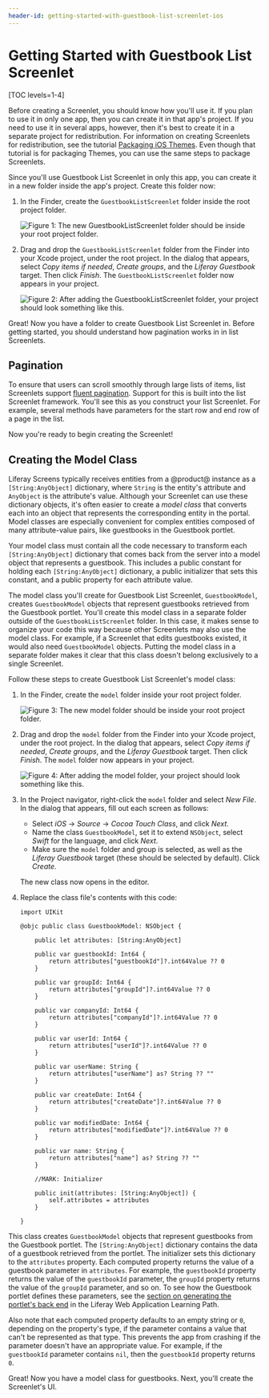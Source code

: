 ```yaml
---
header-id: getting-started-with-guestbook-list-screenlet-ios
---
```


# Getting Started with Guestbook List Screenlet

[TOC levels=1-4]

Before creating a Screenlet, you should know how you'll use it. If you plan to 
use it in only one app, then you can create it in that app's project. If you 
need to use it in several apps, however, then it's best to create it in a 
separate project for redistribution. For information on creating Screenlets for 
redistribution, see the tutorial 
[Packaging iOS Themes](/docs/7-0/tutorials/-/knowledge_base/t/packaging-ios-themes). 
Even though that tutorial is for packaging Themes, you can use the same steps to 
package Screenlets. 

Since you'll use Guestbook List Screenlet in only this app, you can create it in 
a new folder inside the app's project. Create this folder now: 

1.  In the Finder, create the `GuestbookListScreenlet` folder inside the root 
    project folder. 

    ![Figure 1: The new `GuestbookListScreenlet` folder should be inside your root project folder.](../../../images/ios-lp-guestbook-screenlet-finder.png)

2.  Drag and drop the `GuestbookListScreenlet` folder from the Finder into your 
    Xcode project, under the root project. In the dialog that appears, select 
    *Copy items if needed*, *Create groups*, and the *Liferay Guestbook* target. 
    Then click *Finish*. The `GuestbookListScreenlet` folder now appears in your 
    project. 

    ![Figure 2: After adding the `GuestbookListScreenlet` folder, your project should look something like this.](../../../images/ios-lp-gb-screenlet-proj-nav.png)

Great! Now you have a folder to create Guestbook List Screenlet in. Before 
getting started, you should understand how pagination works in in list 
Screenlets. 

## Pagination

To ensure that users can scroll smoothly through large lists of items, list 
Screenlets support 
[fluent pagination](http://www.iosnomad.com/blog/2014/4/21/fluent-pagination). 
Support for this is built into the list Screenlet framework. You'll see this as 
you construct your list Screenlet. For example, several methods have parameters 
for the start row and end row of a page in the list. 

Now you're ready to begin creating the Screenlet! 

## Creating the Model Class

Liferay Screens typically receives entities from a @product@ instance as a 
`[String:AnyObject]` dictionary, where `String` is the entity's attribute and 
`AnyObject` is the attribute's value. Although your Screenlet can use these 
dictionary objects, it's often easier to create a *model class* that converts 
each into an object that represents the corresponding entity in the portal. 
Model classes are especially convenient for complex entities composed of many 
attribute-value pairs, like guestbooks in the Guestbook portlet. 

Your model class must contain all the code necessary to transform each 
`[String:AnyObject]` dictionary that comes back from the server into a model 
object that represents a guestbook. This includes a public constant for holding 
each `[String:AnyObject]` dictionary, a public initializer that sets this 
constant, and a public property for each attribute value. 

The model class you'll create for Guestbook List Screenlet, `GuestbookModel`, 
creates `GuestbookModel` objects that represent guestbooks retrieved from the 
Guestbook portlet. You'll create this model class in a separate folder outside 
of the `GuestbookListScreenlet` folder. In this case, it makes sense to organize 
your code this way because other Screenlets may also use the model class. For 
example, if a Screenlet that edits guestbooks existed, it would also need 
`GuestbookModel` objects. Putting the model class in a separate folder makes it 
clear that this class doesn't belong exclusively to a single Screenlet. 

Follow these steps to create Guestbook List Screenlet's model class: 

1.  In the Finder, create the `model` folder inside your root project folder. 

    ![Figure 3: The new `model` folder should be inside your root project folder.](../../../images/ios-lp-model-finder.png)

2.  Drag and drop the `model` folder from the Finder into your Xcode project, 
    under the root project. In the dialog that appears, select *Copy items if 
    needed*, *Create groups*, and the *Liferay Guestbook* target. Then click 
    *Finish*. The `model` folder now appears in your project. 

    ![Figure 4: After adding the `model` folder, your project should look something like this.](../../../images/ios-lp-model-project-nav.png)

3.  In the Project navigator, right-click the `model` folder and select *New 
    File*. In the dialog that appears, fill out each screen as follows: 

    - Select *iOS* &rarr; *Source* &rarr; *Cocoa Touch Class*, and click *Next*. 
    - Name the class `GuestbookModel`, set it to extend `NSObject`, select 
      *Swift* for the language, and click *Next*.
    - Make sure the `model` folder and group is selected, as well as the 
      *Liferay Guestbook* target (these should be selected by default). Click 
      *Create*.

    The new class now opens in the editor. 

4.  Replace the class file's contents with this code: 

        import UIKit

        @objc public class GuestbookModel: NSObject {

            public let attributes: [String:AnyObject]

            public var guestbookId: Int64 {
                return attributes["guestbookId"]?.int64Value ?? 0
            }

            public var groupId: Int64 {
                return attributes["groupId"]?.int64Value ?? 0
            }

            public var companyId: Int64 {
                return attributes["companyId"]?.int64Value ?? 0
            }

            public var userId: Int64 {
                return attributes["userId"]?.int64Value ?? 0
            }

            public var userName: String {
                return attributes["userName"] as? String ?? ""
            }

            public var createDate: Int64 {
                return attributes["createDate"]?.int64Value ?? 0
            }

            public var modifiedDate: Int64 {
                return attributes["modifiedDate"]?.int64Value ?? 0
            }

            public var name: String {
                return attributes["name"] as? String ?? ""
            }

            //MARK: Initializer

            public init(attributes: [String:AnyObject]) {
                self.attributes = attributes
            }

        }

This class creates `GuestbookModel` objects that represent guestbooks from the 
Guestbook portlet. The `[String:AnyObject]` dictionary contains the data of a 
guestbook retrieved from the portlet. The initializer sets this dictionary to 
the `attributes` property. Each computed property returns the value of a 
guestbook parameter in `attributes`. For example, the `guestbookId` property 
returns the value of the `guestbookId` parameter, the `groupId` property returns 
the value of the `groupId` parameter, and so on. To see how the Guestbook 
portlet defines these parameters, see the 
[section on generating the portlet's back end](/docs/7-0/tutorials/-/knowledge_base/t/generating-the-back-end) 
in the Liferay Web Application Learning Path. 

Also note that each computed property defaults to an empty string or `0`, 
depending on the property's type, if the parameter contains a value that can't 
be represented as that type. This prevents the app from crashing if the 
parameter doesn't have an appropriate value. For example, if the `guestbookId` 
parameter contains `nil`, then the `guestbookId` property returns `0`. 

Great! Now you have a model class for guestbooks. Next, you'll create the 
Screenlet's UI. 
